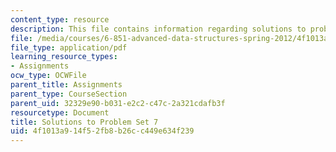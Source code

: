 ```yaml
---
content_type: resource
description: This file contains information regarding solutions to problem set 7.
file: /media/courses/6-851-advanced-data-structures-spring-2012/4f1013a914f52fb8b26cc449e634f239_MIT6_851S12_ps7sol.pdf
file_type: application/pdf
learning_resource_types:
- Assignments
ocw_type: OCWFile
parent_title: Assignments
parent_type: CourseSection
parent_uid: 32329e90-b031-e2c2-c47c-2a321cdafb3f
resourcetype: Document
title: Solutions to Problem Set 7
uid: 4f1013a9-14f5-2fb8-b26c-c449e634f239
---
```

